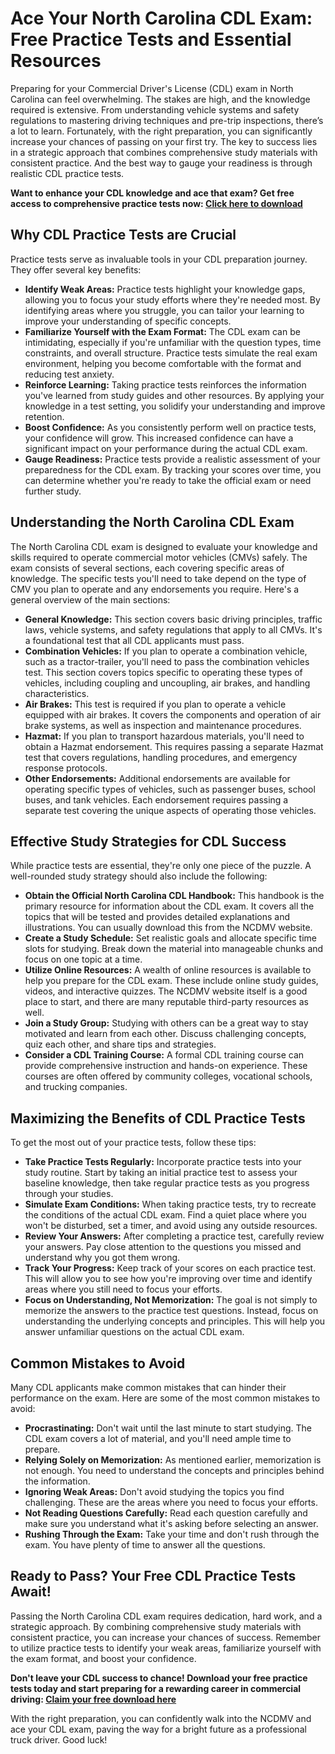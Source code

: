 # Ace Your North Carolina CDL Exam: Free Practice Tests and Essential Resources

Preparing for your Commercial Driver's License (CDL) exam in North Carolina can feel overwhelming. The stakes are high, and the knowledge required is extensive. From understanding vehicle systems and safety regulations to mastering driving techniques and pre-trip inspections, there’s a lot to learn. Fortunately, with the right preparation, you can significantly increase your chances of passing on your first try. The key to success lies in a strategic approach that combines comprehensive study materials with consistent practice. And the best way to gauge your readiness is through realistic CDL practice tests.

**Want to enhance your CDL knowledge and ace that exam? Get free access to comprehensive practice tests now: [Click here to download](https://udemywork.com/cdl-practice-test-nc)**

## Why CDL Practice Tests are Crucial

Practice tests serve as invaluable tools in your CDL preparation journey. They offer several key benefits:

*   **Identify Weak Areas:** Practice tests highlight your knowledge gaps, allowing you to focus your study efforts where they're needed most. By identifying areas where you struggle, you can tailor your learning to improve your understanding of specific concepts.
*   **Familiarize Yourself with the Exam Format:** The CDL exam can be intimidating, especially if you're unfamiliar with the question types, time constraints, and overall structure. Practice tests simulate the real exam environment, helping you become comfortable with the format and reducing test anxiety.
*   **Reinforce Learning:** Taking practice tests reinforces the information you've learned from study guides and other resources. By applying your knowledge in a test setting, you solidify your understanding and improve retention.
*   **Boost Confidence:** As you consistently perform well on practice tests, your confidence will grow. This increased confidence can have a significant impact on your performance during the actual CDL exam.
*   **Gauge Readiness:** Practice tests provide a realistic assessment of your preparedness for the CDL exam. By tracking your scores over time, you can determine whether you're ready to take the official exam or need further study.

## Understanding the North Carolina CDL Exam

The North Carolina CDL exam is designed to evaluate your knowledge and skills required to operate commercial motor vehicles (CMVs) safely. The exam consists of several sections, each covering specific areas of knowledge. The specific tests you'll need to take depend on the type of CMV you plan to operate and any endorsements you require. Here's a general overview of the main sections:

*   **General Knowledge:** This section covers basic driving principles, traffic laws, vehicle systems, and safety regulations that apply to all CMVs. It's a foundational test that all CDL applicants must pass.
*   **Combination Vehicles:** If you plan to operate a combination vehicle, such as a tractor-trailer, you'll need to pass the combination vehicles test. This section covers topics specific to operating these types of vehicles, including coupling and uncoupling, air brakes, and handling characteristics.
*   **Air Brakes:** This test is required if you plan to operate a vehicle equipped with air brakes. It covers the components and operation of air brake systems, as well as inspection and maintenance procedures.
*   **Hazmat:** If you plan to transport hazardous materials, you'll need to obtain a Hazmat endorsement. This requires passing a separate Hazmat test that covers regulations, handling procedures, and emergency response protocols.
*   **Other Endorsements:** Additional endorsements are available for operating specific types of vehicles, such as passenger buses, school buses, and tank vehicles. Each endorsement requires passing a separate test covering the unique aspects of operating those vehicles.

## Effective Study Strategies for CDL Success

While practice tests are essential, they're only one piece of the puzzle. A well-rounded study strategy should also include the following:

*   **Obtain the Official North Carolina CDL Handbook:** This handbook is the primary resource for information about the CDL exam. It covers all the topics that will be tested and provides detailed explanations and illustrations. You can usually download this from the NCDMV website.
*   **Create a Study Schedule:** Set realistic goals and allocate specific time slots for studying. Break down the material into manageable chunks and focus on one topic at a time.
*   **Utilize Online Resources:** A wealth of online resources is available to help you prepare for the CDL exam. These include online study guides, videos, and interactive quizzes. The NCDMV website itself is a good place to start, and there are many reputable third-party resources as well.
*   **Join a Study Group:** Studying with others can be a great way to stay motivated and learn from each other. Discuss challenging concepts, quiz each other, and share tips and strategies.
*   **Consider a CDL Training Course:** A formal CDL training course can provide comprehensive instruction and hands-on experience. These courses are often offered by community colleges, vocational schools, and trucking companies.

## Maximizing the Benefits of CDL Practice Tests

To get the most out of your practice tests, follow these tips:

*   **Take Practice Tests Regularly:** Incorporate practice tests into your study routine. Start by taking an initial practice test to assess your baseline knowledge, then take regular practice tests as you progress through your studies.
*   **Simulate Exam Conditions:** When taking practice tests, try to recreate the conditions of the actual CDL exam. Find a quiet place where you won't be disturbed, set a timer, and avoid using any outside resources.
*   **Review Your Answers:** After completing a practice test, carefully review your answers. Pay close attention to the questions you missed and understand why you got them wrong.
*   **Track Your Progress:** Keep track of your scores on each practice test. This will allow you to see how you're improving over time and identify areas where you still need to focus your efforts.
*   **Focus on Understanding, Not Memorization:** The goal is not simply to memorize the answers to the practice test questions. Instead, focus on understanding the underlying concepts and principles. This will help you answer unfamiliar questions on the actual CDL exam.

## Common Mistakes to Avoid

Many CDL applicants make common mistakes that can hinder their performance on the exam. Here are some of the most common mistakes to avoid:

*   **Procrastinating:** Don't wait until the last minute to start studying. The CDL exam covers a lot of material, and you'll need ample time to prepare.
*   **Relying Solely on Memorization:** As mentioned earlier, memorization is not enough. You need to understand the concepts and principles behind the information.
*   **Ignoring Weak Areas:** Don't avoid studying the topics you find challenging. These are the areas where you need to focus your efforts.
*   **Not Reading Questions Carefully:** Read each question carefully and make sure you understand what it's asking before selecting an answer.
*   **Rushing Through the Exam:** Take your time and don't rush through the exam. You have plenty of time to answer all the questions.

## Ready to Pass? Your Free CDL Practice Tests Await!

Passing the North Carolina CDL exam requires dedication, hard work, and a strategic approach. By combining comprehensive study materials with consistent practice, you can increase your chances of success. Remember to utilize practice tests to identify your weak areas, familiarize yourself with the exam format, and boost your confidence.

**Don't leave your CDL success to chance! Download your free practice tests today and start preparing for a rewarding career in commercial driving: [Claim your free download here](https://udemywork.com/cdl-practice-test-nc)**

With the right preparation, you can confidently walk into the NCDMV and ace your CDL exam, paving the way for a bright future as a professional truck driver. Good luck!
